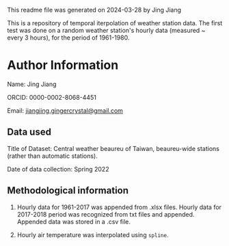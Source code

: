 This readme file was generated on 2024-03-28 by Jing Jiang

This is a repository of temporal iterpolation of weather station data. The first test was done on a random weather station's hourly data (measured ~ every 3 hours), for the period of 1961-1980. 

# Author Information

Name: Jing Jiang

ORCID: 0000-0002-8068-4451

Email: jiangjing.gingercrystal@gmail.com




## Data used
Title of Dataset: Central weather beaureu of Taiwan, beaureu-wide stations (rather than automatic stations).

Date of data collection: Spring 2022


## Methodological information

1. Hourly data for 1961-2017 was appended from .xlsx files. Hourly data for 2017-2018 period was recognized from txt files and appended. Appended data was stored in a .csv file.

2. Hourly air temperature was interpolated using `spline`.

